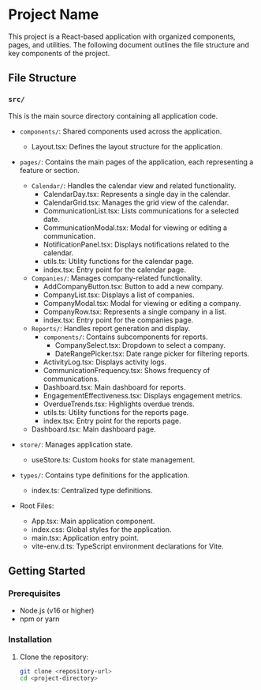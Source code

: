 # Project Name

This project is a React-based application with organized components, pages, and utilities. The following document outlines the file structure and key components of the project.

## File Structure

### `src/`
This is the main source directory containing all application code.

- `components/`: Shared components used across the application.
  - Layout.tsx: Defines the layout structure for the application.

- `pages/`: Contains the main pages of the application, each representing a feature or section.
  - `Calendar/`: Handles the calendar view and related functionality.
    - CalendarDay.tsx: Represents a single day in the calendar.
    - CalendarGrid.tsx: Manages the grid view of the calendar.
    - CommunicationList.tsx: Lists communications for a selected date.
    - CommunicationModal.tsx: Modal for viewing or editing a communication.
    - NotificationPanel.tsx: Displays notifications related to the calendar.
    - utils.ts: Utility functions for the calendar page.
    - index.tsx: Entry point for the calendar page.
  - `Companies/`: Manages company-related functionality.
    - AddCompanyButton.tsx: Button to add a new company.
    - CompanyList.tsx: Displays a list of companies.
    - CompanyModal.tsx: Modal for viewing or editing a company.
    - CompanyRow.tsx: Represents a single company in a list.
    - index.tsx: Entry point for the companies page.
  - `Reports/`: Handles report generation and display.
    - `components/`: Contains subcomponents for reports.
      - CompanySelect.tsx: Dropdown to select a company.
      - DateRangePicker.tsx: Date range picker for filtering reports.
    - ActivityLog.tsx: Displays activity logs.
    - CommunicationFrequency.tsx: Shows frequency of communications.
    - Dashboard.tsx: Main dashboard for reports.
    - EngagementEffectiveness.tsx: Displays engagement metrics.
    - OverdueTrends.tsx: Highlights overdue trends.
    - utils.ts: Utility functions for the reports page.
    - index.tsx: Entry point for the reports page.
  - Dashboard.tsx: Main dashboard page.

- `store/`: Manages application state.
  - useStore.ts: Custom hooks for state management.

- `types/`: Contains type definitions for the application.
  - index.ts: Centralized type definitions.

- Root Files:
  - App.tsx: Main application component.
  - index.css: Global styles for the application.
  - main.tsx: Application entry point.
  - vite-env.d.ts: TypeScript environment declarations for Vite.
## Getting Started

### Prerequisites
- Node.js (v16 or higher)
- npm or yarn

### Installation

1. Clone the repository:
   ```bash
   git clone <repository-url>
   cd <project-directory>
